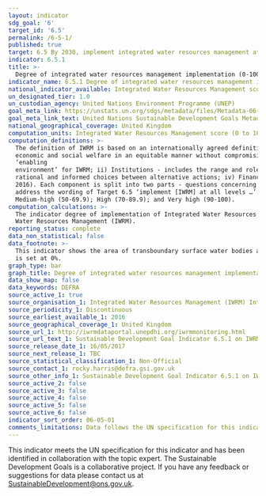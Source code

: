```yaml
---
layout: indicator
sdg_goal: '6'
target_id: '6.5'
permalink: /6-5-1/
published: true
target: 6.5 By 2030, implement integrated water resources management at all levels, including through transboundary cooperation as appropriate
indicator: 6.5.1
title: >-
  Degree of integrated water resources management implementation (0-100)
indicator_name: 6.5.1 Degree of integrated water resources management implementation (0-100)
national_indicator_available: Integrated Water Resources Management score (0 to 100)
un_designated_tier: 1.0
un_custodian_agency: United Nations Environment Programme (UNEP)
goal_meta_link: https://unstats.un.org/sdgs/metadata/files/Metadata-06-05-01.pdf 
goal_meta_link_text: United Nations Sustainable Development Goals Metadata (PDF 410 KB)
national_geographical_coverage: United Kingdom
computation_units: Integrated Water Resources Management score (0 to 100)
computation_definitions: >-
  The definition of IWRM is based on an internationally agreed definition, and is universally applicable. IWRM was officially established in 1992 and is defined as “a process which promotes the coordinated development and management of water, land and related resources in order to maximise
  economic and social welfare in an equitable manner without compromising the sustainability of vital ecosystems” (GWP 2010). The concept of IWRM is measured in 4 main components - i) Enabling environment - this includes the policies, laws, plans and strategies which create the
  ‘enabling
  environment’ for IWRM; ii) Institutions - includes the range and roles of political, social, economic and administrative institutions that help to support the implementation of IWRM; iii) Management Instruments - The tools and activities that enable decision-makers and users to make
  rational and informed choices between alternative actions; iv) Financing - Budgeting and financing made available and used for water resources development and management from various sources. The indicator is based on a national survey structured around these four main components (UNEP
  2016). Each component is split into two parts - questions concerning the ‘National level’ and ‘Other levels’ respectively. ‘Other levels’ includes sub-national (including provinces/states for federated countries), basin level, and the transboundary level as appropriate. These two parts
  address the wording of Target 6.5 ‘implement [IWRM] at all levels …’. To further aid interpretation and comparison, the indicator results can be categorized in a similar way to the survey questions - Degree of implementation = Very low (0-9.9); Low (10-29.9); Medium-low (30-49.9);
  Medium-high (50-69.9); High (70-89.9); and Very high (90-100).
computation_calculations: >-
  The indicator degree of implementation of Integrated Water Resources Management (IWRM), measured in per cent (%) from 0 (implementation not yet started) to 100 (fully implemented) is currently being measured in terms of different stages of development and implementation of Integrated
  Water Resources Management (IWRM).
reporting_status: complete
data_non_statistical: false
data_footnote: >-
  This indicator shows the area of transboundary surface water bodies and aquifers, and the percentage of each under operational agreements. Note that none of the water bodies or aquifers recorded for this indicator currently have an operational agreement, so the proportion for each site
  is set at 0%.
graph_type: bar
graph_title: Degree of integrated water resources management implementation (%)
data_show_map: false
data_keywords: DEFRA
source_active_1: true
source_organisation_1: Integrated Water Resources Management (IWRM) International
source_periodicity_1: Discontinuous
source_earliest_available_1: 2016
source_geographical_coverage_1: United Kingdom
source_url_1: http://iwrmdataportal.unepdhi.org/iwrmmonitoring.html
source_url_text_1: Sustainable Development Goal Indicator 6.5.1 on IWRM
source_release_date_1: 16/05/2017
source_next_release_1: TBC
source_statistical_classification_1: Non-Official
source_contact_1: rocky.harris@defra.gsi.gov.uk
source_other_info_1: Sustainable Development Goal Indicator 6.5.1 on IWRM (click ‘Download Country Questionnaire’).
source_active_2: false
source_active_3: false
source_active_4: false
source_active_5: false
source_active_6: false
indicator_sort_order: 06-05-01
comments_limitations: Data follows the UN specification for this indicator. This indicator has been identified in collaboration with topic experts.
---
```

This indicator meets the UN specification for this indicator and has been identified in collaboration with the topic expert. The Sustainable Development Goals is a collaborative project. If you have any feedback or suggestions for data please contact us at
SustainableDevelopment@ons.gov.uk.